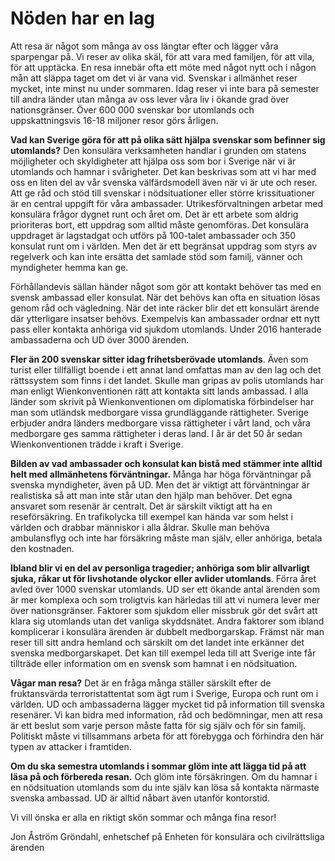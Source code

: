 # Nöden har en lag

Att resa är något som många av oss längtar efter och lägger våra sparpengar på. Vi reser av olika skäl, för att vara med familjen, för att vila, för att upptäcka. En resa innebär ofta ett möte med något nytt och i någon mån att släppa taget om det vi är vana vid. Svenskar i allmänhet reser mycket, inte minst nu under sommaren. Idag reser vi inte bara på semester till andra länder utan många av oss lever våra liv i ökande grad över nationsgränser. Över 600 000 svenskar bor utomlands och uppskattningsvis 16-18 miljoner resor görs årligen.

**Vad kan Sverige göra för att på olika sätt hjälpa svenskar som befinner sig utomlands?** Den konsulära verksamheten handlar i grunden om statens möjligheter och skyldigheter att hjälpa oss som bor i Sverige när vi är utomlands och hamnar i svårigheter. Det kan beskrivas som att vi har med oss en liten del av vår svenska välfärdsmodell även när vi är ute och reser. Att ge råd och stöd till svenskar i nödsituationer eller större krissituationer är en central uppgift för våra ambassader. Utrikesförvaltningen arbetar med konsulära frågor dygnet runt och året om. Det är ett arbete som aldrig prioriteras bort, ett uppdrag som alltid måste genomföras. Det konsulära uppdraget är lagstadgat och utförs på 100-talet ambassader och 350 konsulat runt om i världen. Men det är ett begränsat uppdrag som styrs av regelverk och kan inte ersätta det samlade stöd som familj, vänner och myndigheter hemma kan ge.

Förhållandevis sällan händer något som gör att kontakt behöver tas med en svensk ambassad eller konsulat. När det behövs kan ofta en situation lösas genom råd och vägledning. När det inte räcker blir det ett konsulärt ärende där ytterligare insatser behövs. Exempelvis kan ambassader ordnar ett nytt pass eller kontakta anhöriga vid sjukdom utomlands. Under 2016 hanterade ambassaderna och UD över 3000 ärenden.

**Fler än 200 svenskar sitter idag frihetsberövade utomlands**. Även som turist eller tillfälligt boende i ett annat land omfattas man av den lag och det rättssystem som finns i det landet. Skulle man gripas av polis utomlands har man enligt Wienkonventionen rätt att kontakta sitt lands ambassad. I alla länder som skrivit på Wienkonventionen om diplomatiska förbindelser har man som utländsk medborgare vissa grundläggande rättigheter. Sverige erbjuder andra länders medborgare vissa rättigheter i vårt land, och våra medborgare ges samma rättigheter i deras land. I år är det 50 år sedan Wienkonventionen trädde i kraft i Sverige.

**Bilden av vad ambassader och konsulat kan bistå med stämmer inte alltid helt med allmänhetens förväntningar.** Många har höga förväntningar på svenska myndigheter, även på UD. Men det är viktigt att förväntningar är realistiska så att man inte står utan den hjälp man behöver. Det egna ansvaret som resenär är centralt. Det är särskilt viktigt att ha en reseförsäkring. En trafikolycka till exempel kan hända var som helst i världen och drabbar människor i alla åldrar. Skulle man behöva ambulansflyg och inte har försäkring måste man själv, eller anhöriga, betala den kostnaden.

**Ibland blir vi en del av personliga tragedier; anhöriga som blir allvarligt sjuka, råkar ut för livshotande olyckor eller avlider utomlands**. Förra året avled över 1000 svenskar utomlands.
UD ser ett ökande antal ärenden som är mer komplexa och som troligtvis kan härledas till att vi numera lever mer över nationsgränser. Faktorer som sjukdom eller missbruk gör det svårt att klara sig utomlands utan det vanliga skyddsnätet. Andra faktorer som ibland komplicerar i konsulära ärenden är dubbelt medborgarskap. Främst när man reser till sitt andra hemland och särskilt om det landet inte erkänner det svenska medborgarskapet. Det kan till exempel leda till att Sverige inte får tillträde eller information om en svensk som hamnat i en nödsituation.

**Vågar man resa?** Det är en fråga många ställer särskilt efter de fruktansvärda terroristattentat som ägt rum i Sverige, Europa och runt om i världen. UD och ambassaderna lägger mycket tid på information till svenska resenärer. Vi kan bidra med information, råd och bedömningar, men att resa är ett beslut som varje person måste fatta för sig själv och för sin familj. Politiskt måste vi tillsammans arbeta för att förebygga och förhindra den här typen av attacker i framtiden.

**Om du ska semestra utomlands i sommar glöm inte att lägga tid på att läsa på och förbereda resan.** Och glöm inte försäkringen. Om du hamnar i en nödsituation utomlands som du inte själv kan lösa så kontakta närmaste svenska ambassad. UD är alltid nåbart även utanför kontorstid.

Vi vill önska er alla en riktigt skön sommar och många fina resor!

Jon Åström Gröndahl, enhetschef på Enheten för konsulära och civilrättsliga ärenden
